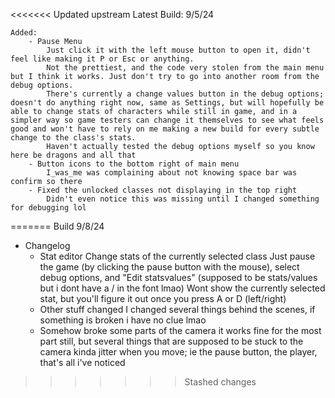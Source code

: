 <<<<<<< Updated upstream
Latest Build:  9/5/24

    Added:
        - Pause Menu
            Just click it with the left mouse button to open it, didn't feel like making it P or Esc or anything.
            Not the prettiest, and the code very stolen from the main menu but I think it works. Just don't try to go into another room from the debug options.
            There's currently a change values button in the debug options; doesn't do anything right now, same as Settings, but will hopefully be able to change stats of characters while still in game, and in a simpler way so game testers can change it themselves to see what feels good and won't have to rely on me making a new build for every subtle change to the class's stats.
            Haven't actually tested the debug options myself so you know here be dragons and all that
        - Button icons to the bottom right of main menu
            I_was_me was complaining about not knowing space bar was confirm so there
        - Fixed the unlocked classes not displaying in the top right
            Didn't even notice this was missing until I changed something for debugging lol
=======
Build 9/8/24

- Changelog
    - Stat editor
        Change stats of the currently selected class
        Just pause the game (by clicking the pause button with the mouse), select debug options, and "Edit statsvalues" (supposed to be stats/values but i dont have a / in the font lmao)
        Wont show the currently selected stat, but you'll figure it out once you press A or D (left/right)
    - Other stuff changed
        I changed several things behind the scenes, if something is broken i have no clue lmao
    - Somehow broke some parts of the camera
        it works fine for the most part still, but several things that are supposed to be stuck to the camera kinda jitter when you move; ie the pause button, the player, that's all i've noticed
>>>>>>> Stashed changes
